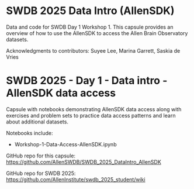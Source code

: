 # SWDB 2025 Data Intro (AllenSDK) 

Data and code for SWDB Day 1 Workshop 1. This capsule provides an overview of how to use the AllenSDK to access the Allen Brain Observatory datasets. 

Acknowledgments to contributors: Suyee Lee, Marina Garrett, Saskia de Vries 

# SWDB 2025 - Day 1 - Data intro - AllenSDK data access

Capsule with notebooks demonstrating AllenSDK data access along with exercises and problem sets to practice data access patterns and learn about additional datasets. 

Notebooks include: 
* Workshop-1-Data-Access-AllenSDK.ipynb

GitHub repo for this capsule: https://github.com/AllenSWDB/SWDB_2025_DataIntro_AllenSDK

GitHub repo for SWDB 2025: https://github.com/AllenInstitute/swdb_2025_student/wiki 
